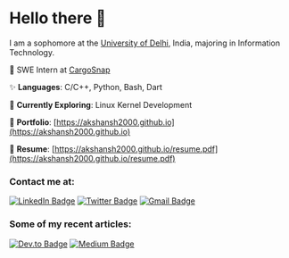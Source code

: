 # **Hello there** 👋

I am a sophomore at the [University of Delhi](https://du.ac.in"), India, majoring in Information Technology.

🏫 SWE Intern at [CargoSnap](https://cargosnap.com)

✨ **Languages**: C/C++, Python, Bash, Dart

📓 **Currently Exploring**: Linux Kernel Development

💼 **Portfolio**: [https://akshansh2000.github.io](https://akshansh2000.github.io)

📝 **Resume**: [https://akshansh2000.github.io/resume.pdf](https://akshansh2000.github.io/resume.pdf)

### Contact me at:

[![LinkedIn Badge](https://img.shields.io/badge/-akshansh2000-0a80a1?style=flat-square&logo=Linkedin&logoColor=white&link=https://www.linkedin.com/in/akshansh2000/)](https://linkedin.com/in/akshansh2000) [![Twitter Badge](https://img.shields.io/badge/-akshansh2000-0d8fde?style=flat-square&labelColor=0d8fde&logo=twitter&logoColor=white&link=https://twitter.com/akshansh2000)](https://twitter.com/akshansh2000) [![Gmail Badge](https://img.shields.io/badge/-akshansh2000@gmail.com-c14438?style=flat-square&logo=Gmail&logoColor=white&link=mailto:akshansh2000@gmail.com)](mailto:akshansh2000@gmail.com)

### Some of my recent articles:

[![Dev.to Badge](https://img.shields.io/badge/-akshansh2000-918f14?style=flat-square&logo=Dev.to&logoColor=white&link=https://dev.to/akshansh2000)](https://dev.to/akshansh2000) [![Medium Badge](https://img.shields.io/badge/-@akshansh2000-149955?style=flat-square&labelColor=149955&logo=Medium&link=https://medium.com/@akshansh2000/)](https://medium.com/@akshansh2000)
